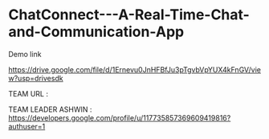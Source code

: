 # ChatConnect---A-Real-Time-Chat-and-Communication-App
Demo link



https://drive.google.com/file/d/1Ernevu0JnHFBfJu3pTgvbVpYUX4kFnGV/view?usp=drivesdk

TEAM URL :

TEAM LEADER ASHWIN :
https://developers.google.com/profile/u/117735857369609419816?authuser=1




